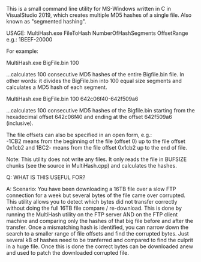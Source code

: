 This is a small command line utility for MS-Windows written in C in VisualStudio 2019, which creates multiple MD5 hashes of a single file. Also known as "segmented hashing".

USAGE: MultiHash.exe FileToHash NumberOfHashSegments OffsetRange e.g.: 1BEEF-20000

For example:

MultiHash.exe BigFile.bin 100

...calculates 100 consecutive MD5 hashes of the entire Bigfile.bin file.
In other words: it divides the BigFile.bin into 100 equal size segments and calculates a MD5 hash of each segment.

MultiHash.exe BigFile.bin 100 642c06f40-642f509a6

...calculates 100 consecutive MD5 hashes of the Bigfile.bin starting from the hexadecimal offset 642c06f40 and ending at the offset 642f509a6 (inclusive).

The file offsets can also be specified in an open form, e.g.:<br>
-1CB2 means from the beginning of the file (offset 0) up to the file offset 0x1cb2 and
1BC2- means from the file offset 0x1cb2 up to the end of file.

Note: This utility does not write any files.  It only reads the file in BUFSIZE chunks (see the source in MultiHash.cpp) and calculates the hashes.

Q: WHAT IS THIS USEFUL FOR?

A: Scenario:  You have been downloading a 16TB file over a slow FTP connection for a week but several bytes of the file came over corrupted.  
This utility allows you to detect which bytes did not transfer correctly without doing the full 16TB file compare / re-download.
This is done by running the MultiHash utility on the FTP server AND on the FTP client machine and comparing only the hashes of that big file before and after the transfer.
Once a mismatching hash is identified, you can narrow down the search to a smaller range of file offsets and find the corrupted bytes.
Just several kB of hashes need to be tranferred and compared to find the culprit in a huge file.  Once this is done the correct bytes can be downloaded anew and used to patch the downloaded corrupted file.
